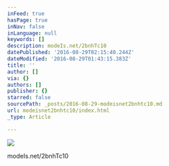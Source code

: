 ```yaml
---
inFeed: true
hasPage: true
inNav: false
inLanguage: null
keywords: []
description: modeIs.net/2bnhTc10
datePublished: '2016-08-29T02:15:40.244Z'
dateModified: '2016-08-29T01:43:15.383Z'
title: ''
author: []
via: {}
authors: []
publisher: {}
starred: false
sourcePath: _posts/2016-08-29-modeisnet2bnhtc10.md
url: modeisnet2bnhtc10/index.html
_type: Article

---
```

![](https://the-grid-user-content.s3-us-west-2.amazonaws.com/adf5e26e-62b3-4eb4-9a9f-2a346a0c5790.jpg)

modeIs.net/2bnhTc10